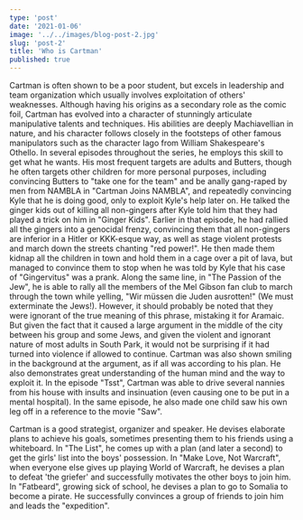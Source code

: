 ```yaml
---
type: 'post'
date: '2021-01-06'
image: '../../images/blog-post-2.jpg'
slug: 'post-2'
title: 'Who is Cartman'
published: true
---
```


Cartman is often shown to be a poor student, but excels in leadership and team organization which usually involves exploitation of others' weaknesses. Although having his origins as a secondary role as the comic foil, Cartman has evolved into a character of stunningly articulate manipulative talents and techniques. His abilities are deeply Machiavellian in nature, and his character follows closely in the footsteps of other famous manipulators such as the character Iago from William Shakespeare's Othello. In several episodes throughout the series, he employs this skill to get what he wants. His most frequent targets are adults and Butters, though he often targets other children for more personal purposes, including convincing Butters to "take one for the team" and be anally gang-raped by men from NAMBLA in "Cartman Joins NAMBLA", and repeatedly convincing Kyle that he is doing good, only to exploit Kyle's help later on. He talked the ginger kids out of killing all non-gingers after Kyle told him that they had played a trick on him in "Ginger Kids". Earlier in that episode, he had rallied all the gingers into a genocidal frenzy, convincing them that all non-gingers are inferior in a Hitler or KKK-esque way, as well as stage violent protests and march down the streets chanting "red power!". He then made them kidnap all the children in town and hold them in a cage over a pit of lava, but managed to convince them to stop when he was told by Kyle that his case of "Gingervitus" was a prank. Along the same line, in "The Passion of the Jew", he is able to rally all the members of the Mel Gibson fan club to march through the town while yelling, "Wir müssen die Juden ausrotten!" (We must exterminate the Jews!). However, it should probably be noted that they were ignorant of the true meaning of this phrase, mistaking it for Aramaic. But given the fact that it caused a large argument in the middle of the city between his group and some Jews, and given the violent and ignorant nature of most adults in South Park, it would not be surprising if it had turned into violence if allowed to continue. Cartman was also shown smiling in the background at the argument, as if all was according to his plan. He also demonstrates great understanding of the human mind and the way to exploit it. In the episode "Tsst", Cartman was able to drive several nannies from his house with insults and insinuation (even causing one to be put in a mental hospital). In the same episode, he also made one child saw his own leg off in a reference to the movie "Saw".

Cartman is a good strategist, organizer and speaker. He devises elaborate plans to achieve his goals, sometimes presenting them to his friends using a whiteboard. In "The List", he comes up with a plan (and later a second) to get the girls' list into the boys' possession. In "Make Love, Not Warcraft", when everyone else gives up playing World of Warcraft, he devises a plan to defeat 'the griefer' and successfully motivates the other boys to join him. In "Fatbeard", growing sick of school, he devises a plan to go to Somalia to become a pirate. He successfully convinces a group of friends to join him and leads the "expedition".
